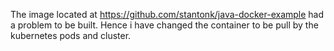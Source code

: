 The image located at https://github.com/stantonk/java-docker-example had
a problem to be built. Hence i have changed the container to be pull by the 
kubernetes pods and cluster.

